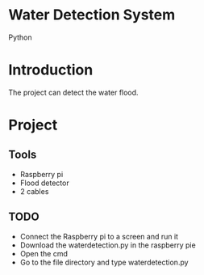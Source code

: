 # Water Detection System
Python

# Introduction
The project can detect the water flood.

# Project 

## Tools
- Raspberry pi
- Flood detector
- 2 cables

## TODO
- Connect the Raspberry pi to a screen and run it
- Download the waterdetection.py in the raspberry pie
- Open the cmd 
- Go to the file directory and type waterdetection.py

